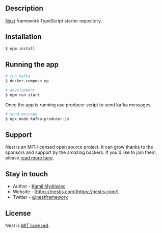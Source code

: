 
## Description

[Nest](https://github.com/nestjs/nest) framework TypeScript starter repository.

## Installation

```bash
$ npm install
```

## Running the app

```bash
# run kafka
$ docker-compose up
```

```bash
# development
$ npm run start
```

Once the app is running use producer script to send kafka messages.

```bash
# send message
$ npx node kafka-producer.js
```

## Support

Nest is an MIT-licensed open source project. It can grow thanks to the sponsors and support by the amazing backers. If you'd like to join them, please [read more here](https://docs.nestjs.com/support).

## Stay in touch

- Author - [Kamil Myśliwiec](https://kamilmysliwiec.com)
- Website - [https://nestjs.com](https://nestjs.com/)
- Twitter - [@nestframework](https://twitter.com/nestframework)

## License

Nest is [MIT licensed](LICENSE).

